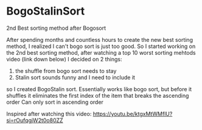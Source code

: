 # BogoStalinSort
2nd Best sorting method after Bogosort

After spending months and countless hours to create the new best sorting method, I realized I can't bogo sort is just too good.
So I started working on the 2nd best sorting method, after watching a top 10 worst sorting mehtods video (link down below)
I decided on 2 things:
1) the shuffle from bogo sort needs to stay
2) Stalin sort sounds funny and I need to include it

so I created BogoStalin sort.
Essentially works like bogo sort, but before it shuffles it eliminates the first index of the item that breaks the ascending order
Can only sort in ascending order


Inspired after watching this video: https://youtu.be/ktgxMtWMflU?si=rOufqgjW2t0o80ZZ
